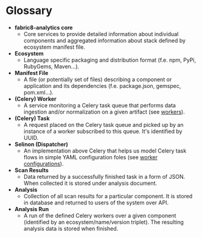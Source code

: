 # Glossary

* **fabric8-analytics core**
  * Core services to provide detailed information about individual components and aggregated information about stack defined by ecosystem manifest file.
* **Ecosystem**
  * Language specific packaging and distribution format (f.e. npm, PyPi, RubyGems, Maven...).
* **Manifest File**
  * A file (or potentially set of files) describing a component or application and its dependencies (f.e. package.json, gemspec, pom.xml...).
* **(Celery) Worker**
  * A service monitoring a Celery task queue that performs data ingestion and/or normalization on a given artifact (see [workers](https://github.com/fabric8-analytics/fabric8-analytics-worker/tree/master/cucoslib/workers)).
* **(Celery) Task**
  * A request placed on the Celery task queue and picked up by an instance of a worker subscribed to this queue. It's identified by UUID.
* **Selinon (Dispatcher)**
  * An implementation above Celery that helps us model Celery task flows in simple YAML configuration foles (see [worker configurations](https://github.com/fabric8-analytics/fabric8-analytics-worker/tree/master/cucoslib/dispatcher)).
* **Scan Results**
  * Data returned by a successfully finished task in a form of JSON. When collected it is stored under analysis document.
* **Analysis**
  * Collection of all scan results for a particular component. It is stored in database and returned to users of the system over API.
* **Analysis Run**
  * A run of the defined Celery workers over a given component (identified by an ecosystem/name/version triplet). The resulting analysis data is stored when finished.
